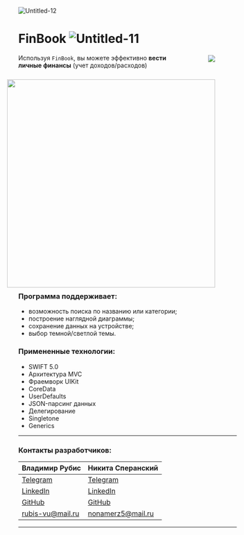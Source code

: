 ![Untitled-12](https://user-images.githubusercontent.com/84345727/160905439-0d6bfb80-34de-48ce-97f4-4340a073f376.svg)

# FinBook  ![Untitled-11](https://user-images.githubusercontent.com/84345727/160815002-74bdb22b-7fab-4b47-8d3e-f6102d49d943.svg)

<a href="https://img.shields.io/circleci/build/github/rubis-vladimir/FinBook/main">
    <img src="https://img.shields.io/circleci/build/github/rubis-vladimir/FinBook/main" hspace="50px" align="right" vspace="2px">
</a>

  Используя `FinBook`, вы можете эффективно **вести личные финансы** 
  (учет доходов/расходов)
  
  <img src ="https://user-images.githubusercontent.com/84345727/160895784-44e0774a-7f5d-4b05-af74-78fc0db653d9.gif" align="right" height="480px" hspace="50px" vspace="10px"/>
  
  ### Программа поддерживает:
  + возможность поиска по названию или категории; 
  + построение наглядной диаграммы;
  + сохранение данных на устройстве; 
  + выбор темной/светлой темы.

  ### Примененные технологии:
  + SWIFT 5.0
  + Архитектура MVC 
  + Фраемворк UIKit  
  + CoreData 
  + UserDefaults 
  + JSON-парсинг данных 
  + Делегирование
  + Singletone
  + Generics
  
  
___
### Контакты разработчиков:

| Владимир Рубис | Никита Сперанский |
| --- | --- |
| [Telegram](t.me/Rubis_Vladimir)  | [Telegram](t.me/Nikita_Kelevra) |
| [LinkedIn](https://www.linkedin.com/in/vladimir-rubis/) | [LinkedIn](linkedin.com/in/nikita-kelevra/) |
| [GitHub](github.com/rubis-vladimir)| [GitHub](github.com/NikitaKelevra) |
| <a href="mailto:rubis-vu@mail.ru"> rubis-vu@mail.ru</a>| <a href="mailto:nonamerz5@mail.ru"> nonamerz5@mail.ru</a> |

___
